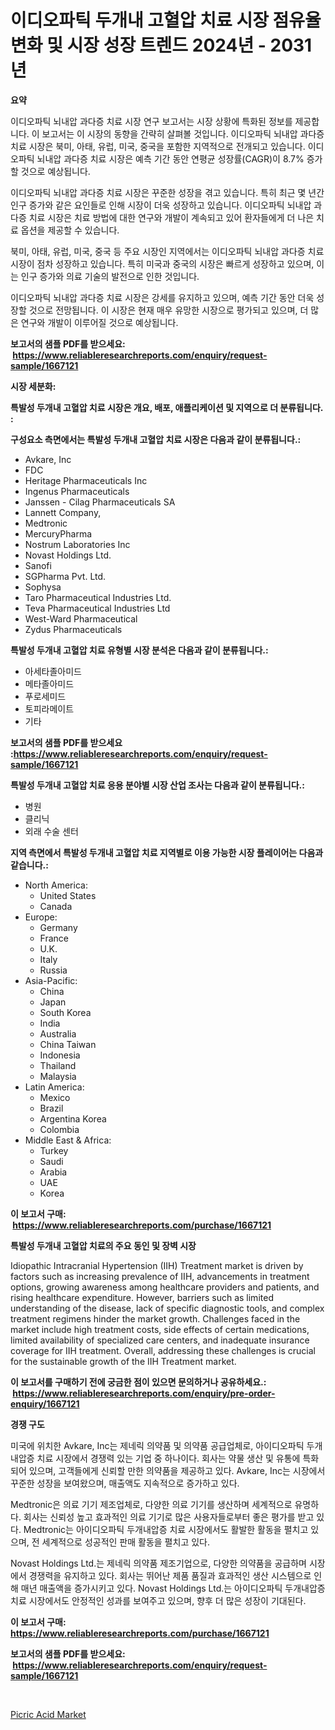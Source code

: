 <p><h1>이디오파틱 두개내 고혈압 치료 시장 점유율 변화 및 시장 성장 트렌드 2024년 - 2031년</h1></p><p><strong>요약</strong></p>
<p><p>이디오파틱 뇌내압 과다증 치료 시장 연구 보고서는 시장 상황에 특화된 정보를 제공합니다. 이 보고서는 이 시장의 동향을 간략히 살펴볼 것입니다. 이디오파틱 뇌내압 과다증 치료 시장은 북미, 아태, 유럽, 미국, 중국을 포함한 지역적으로 전개되고 있습니다. 이디오파틱 뇌내압 과다증 치료 시장은 예측 기간 동안 연평균 성장률(CAGR)이 8.7% 증가할 것으로 예상됩니다.</p><p>이디오파틱 뇌내압 과다증 치료 시장은 꾸준한 성장을 겪고 있습니다. 특히 최근 몇 년간 인구 증가와 같은 요인들로 인해 시장이 더욱 성장하고 있습니다. 이디오파틱 뇌내압 과다증 치료 시장은 치료 방법에 대한 연구와 개발이 계속되고 있어 환자들에게 더 나은 치료 옵션을 제공할 수 있습니다.</p><p>북미, 아태, 유럽, 미국, 중국 등 주요 시장인 지역에서는 이디오파틱 뇌내압 과다증 치료 시장이 점차 성장하고 있습니다. 특히 미국과 중국의 시장은 빠르게 성장하고 있으며, 이는 인구 증가와 의료 기술의 발전으로 인한 것입니다.</p><p>이디오파틱 뇌내압 과다증 치료 시장은 강세를 유지하고 있으며, 예측 기간 동안 더욱 성장할 것으로 전망됩니다. 이 시장은 현재 매우 유망한 시장으로 평가되고 있으며, 더 많은 연구와 개발이 이루어질 것으로 예상됩니다.</p></p>
<p><strong>보고서의 샘플 PDF를 받으세요: &nbsp;<a href="https://www.reliableresearchreports.com/enquiry/request-sample/1667121">https://www.reliableresearchreports.com/enquiry/request-sample/1667121</a></strong></p>
<p><strong>시장 세분화:</strong></p>
<p><strong> 특발성 두개내 고혈압 치료 시장은 개요, 배포, 애플리케이션 및 지역으로 더 분류됩니다. :</strong></p>
<p><strong>구성요소 측면에서는 특발성 두개내 고혈압 치료 시장은 다음과 같이 분류됩니다.:</strong></p>
<p><ul><li>Avkare, Inc</li><li>FDC</li><li>Heritage Pharmaceuticals Inc</li><li>Ingenus Pharmaceuticals</li><li>Janssen - Cilag Pharmaceuticals SA</li><li>Lannett Company,</li><li>Medtronic</li><li>MercuryPharma</li><li>Nostrum Laboratories Inc</li><li>Novast Holdings Ltd.</li><li>Sanofi</li><li>SGPharma Pvt. Ltd.</li><li>Sophysa</li><li>Taro Pharmaceutical Industries Ltd.</li><li>Teva Pharmaceutical Industries Ltd</li><li>West-Ward Pharmaceutical</li><li>Zydus Pharmaceuticals</li></ul></p>
<p><strong> 특발성 두개내 고혈압 치료 유형별 시장 분석은 다음과 같이 분류됩니다.:</strong></p>
<p><ul><li>아세타졸아미드</li><li>메타졸아미드</li><li>푸로세미드</li><li>토피라메이트</li><li>기타</li></ul></p>
<p><strong>보고서의 샘플 PDF를 받으세요 :<a href="https://www.reliableresearchreports.com/enquiry/request-sample/1667121">https://www.reliableresearchreports.com/enquiry/request-sample/1667121</a></strong></p>
<p><strong> 특발성 두개내 고혈압 치료 응용 분야별 시장 산업 조사는 다음과 같이 분류됩니다.:</strong></p>
<p><ul><li>병원</li><li>클리닉</li><li>외래 수술 센터</li></ul></p>
<p><strong>지역 측면에서 특발성 두개내 고혈압 치료 지역별로 이용 가능한 시장 플레이어는 다음과 같습니다.:</strong></p>
<p><ul>
    <li>
        North America:
        <ul>
            <li>United States</li>
            <li>Canada</li>
        </ul>
    </li>
    <li>
        Europe:
        <ul>
            <li>Germany</li>
            <li>France</li>
            <li>U.K.</li>
            <li>Italy</li>
            <li>Russia</li>
        </ul>
    </li>
    <li>
        Asia-Pacific:
        <ul>
            <li>China</li>
            <li>Japan</li>
            <li>South Korea</li>
            <li>India</li>
            <li>Australia</li>
            <li>China Taiwan</li>
            <li>Indonesia</li>
            <li>Thailand</li>
            <li>Malaysia</li>
        </ul>
    </li>
    <li>
        Latin America:
        <ul>
            <li>Mexico</li>
            <li>Brazil</li>
            <li>Argentina Korea</li>
            <li>Colombia</li>
        </ul>
    </li>
    <li>
        Middle East & Africa:
        <ul>
            <li>Turkey</li>
            <li>Saudi</li>
            <li>Arabia</li>
            <li>UAE</li>
            <li>Korea</li>
        </ul>
    </li>
    </ul></p>
<p><strong>이 보고서 구매: &nbsp;<a href="https://www.reliableresearchreports.com/purchase/1667121">https://www.reliableresearchreports.com/purchase/1667121</a></strong></p>
<p><strong>특발성 두개내 고혈압 치료의 주요 동인 및 장벽 시장</strong></p>
<p><p>Idiopathic Intracranial Hypertension (IIH) Treatment market is driven by factors such as increasing prevalence of IIH, advancements in treatment options, growing awareness among healthcare providers and patients, and rising healthcare expenditure. However, barriers such as limited understanding of the disease, lack of specific diagnostic tools, and complex treatment regimens hinder the market growth. Challenges faced in the market include high treatment costs, side effects of certain medications, limited availability of specialized care centers, and inadequate insurance coverage for IIH treatment. Overall, addressing these challenges is crucial for the sustainable growth of the IIH Treatment market.</p></p>
<p><strong>이 보고서를 구매하기 전에 궁금한 점이 있으면 문의하거나 공유하세요.: &nbsp;<a href="https://www.reliableresearchreports.com/enquiry/pre-order-enquiry/1667121">https://www.reliableresearchreports.com/enquiry/pre-order-enquiry/1667121</a></strong></p>
<p><strong>경쟁 구도</strong></p>
<p><p>미국에 위치한 Avkare, Inc는 제네릭 의약품 및 의약품 공급업체로, 아이디오파틱 두개내압증 치료 시장에서 경쟁력 있는 기업 중 하나이다. 회사는 약물 생산 및 유통에 특화되어 있으며, 고객들에게 신뢰할 만한 의약품을 제공하고 있다. Avkare, Inc는 시장에서 꾸준한 성장을 보여왔으며, 매출액도 지속적으로 증가하고 있다.</p><p>Medtronic은 의료 기기 제조업체로, 다양한 의료 기기를 생산하며 세계적으로 유명하다. 회사는 신뢰성 높고 효과적인 의료 기기로 많은 사용자들로부터 좋은 평가를 받고 있다. Medtronic는 아이디오파틱 두개내압증 치료 시장에서도 활발한 활동을 펼치고 있으며, 전 세계적으로 성공적인 판매 활동을 펼치고 있다.</p><p>Novast Holdings Ltd.는 제네릭 의약품 제조기업으로, 다양한 의약품을 공급하며 시장에서 경쟁력을 유지하고 있다. 회사는 뛰어난 제품 품질과 효과적인 생산 시스템으로 인해 매년 매출액을 증가시키고 있다. Novast Holdings Ltd.는 아이디오파틱 두개내압증 치료 시장에서도 안정적인 성과를 보여주고 있으며, 향후 더 많은 성장이 기대된다.</p></p>
<p><strong>이 보고서 구매: &nbsp; <a href="https://www.reliableresearchreports.com/purchase/1667121">https://www.reliableresearchreports.com/purchase/1667121</a></strong></p>
<p><strong>보고서의 샘플 PDF를 받으세요: &nbsp;<a href="https://www.reliableresearchreports.com/enquiry/request-sample/1667121">https://www.reliableresearchreports.com/enquiry/request-sample/1667121</a></strong><strong></strong></p>
<p>&nbsp;</p>
<p><p><a href="https://cautious-neon-760.notion.site/Picric-Acid-Market-Offer-Valuable-Insights-into-Market-Size-Market-Share-Market-Trends-and-Projec-12c7ca59b35e4f89929df8e486f75f5e">Picric Acid Market</a></p></p>